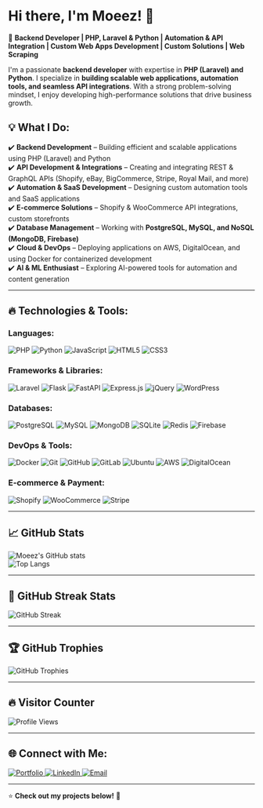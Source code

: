 # Hi there, I'm Moeez! 👋  

🚀 **Backend Developer | PHP, Laravel & Python | Automation & API Integration | Custom Web Apps Development | Custom Solutions | Web Scraping**  

I'm a passionate **backend developer** with expertise in **PHP (Laravel) and Python**. I specialize in **building scalable web applications, automation tools, and seamless API integrations**. With a strong problem-solving mindset, I enjoy developing high-performance solutions that drive business growth.  

## 💡 What I Do:  

✔️ **Backend Development** – Building efficient and scalable applications using PHP (Laravel) and Python  
✔️ **API Development & Integrations** – Creating and integrating REST & GraphQL APIs (Shopify, eBay, BigCommerce, Stripe, Royal Mail, and more)  
✔️ **Automation & SaaS Development** – Designing custom automation tools and SaaS applications  
✔️ **E-commerce Solutions** – Shopify & WooCommerce API integrations, custom storefronts  
✔️ **Database Management** – Working with **PostgreSQL, MySQL, and NoSQL (MongoDB, Firebase)**  
✔️ **Cloud & DevOps** – Deploying applications on AWS, DigitalOcean, and using Docker for containerized development  
✔️ **AI & ML Enthusiast** – Exploring AI-powered tools for automation and content generation  

---

## 🔥 Technologies & Tools:  

### Languages:
<p>
  <img src="https://img.shields.io/badge/PHP-777BB4?style=for-the-badge&logo=php&logoColor=white" alt="PHP"/>
  <img src="https://img.shields.io/badge/Python-3776AB?style=for-the-badge&logo=python&logoColor=white" alt="Python"/>
  <img src="https://img.shields.io/badge/JavaScript-F7DF1E?style=for-the-badge&logo=javascript&logoColor=black" alt="JavaScript"/>
  <img src="https://img.shields.io/badge/HTML5-E34F26?style=for-the-badge&logo=html5&logoColor=white" alt="HTML5"/>
  <img src="https://img.shields.io/badge/CSS3-1572B6?style=for-the-badge&logo=css3&logoColor=white" alt="CSS3"/>
</p>

### Frameworks & Libraries:
<p>
  <img src="https://img.shields.io/badge/Laravel-FF2D20?style=for-the-badge&logo=laravel&logoColor=white" alt="Laravel"/>
  <img src="https://img.shields.io/badge/Flask-000000?style=for-the-badge&logo=flask&logoColor=white" alt="Flask"/>
  <img src="https://img.shields.io/badge/FastAPI-009688?style=for-the-badge&logo=fastapi&logoColor=white" alt="FastAPI"/>
  <img src="https://img.shields.io/badge/Express.js-000000?style=for-the-badge&logo=express&logoColor=white" alt="Express.js"/>
  <img src="https://img.shields.io/badge/jQuery-0769AD?style=for-the-badge&logo=jquery&logoColor=white" alt="jQuery"/>
  <img src="https://img.shields.io/badge/WordPress-21759B?style=for-the-badge&logo=wordpress&logoColor=white" alt="WordPress"/>
</p>

### Databases:
<p>
  <img src="https://img.shields.io/badge/PostgreSQL-316192?style=for-the-badge&logo=postgresql&logoColor=white" alt="PostgreSQL"/>
  <img src="https://img.shields.io/badge/MySQL-4479A1?style=for-the-badge&logo=mysql&logoColor=white" alt="MySQL"/>
  <img src="https://img.shields.io/badge/MongoDB-47A248?style=for-the-badge&logo=mongodb&logoColor=white" alt="MongoDB"/>
  <img src="https://img.shields.io/badge/SQLite-07405E?style=for-the-badge&logo=sqlite&logoColor=white" alt="SQLite"/>
  <img src="https://img.shields.io/badge/Redis-DC382D?style=for-the-badge&logo=redis&logoColor=white" alt="Redis"/>
  <img src="https://img.shields.io/badge/Firebase-FFCA28?style=for-the-badge&logo=firebase&logoColor=black" alt="Firebase"/>
</p>

### DevOps & Tools:
<p>
  <img src="https://img.shields.io/badge/Docker-2496ED?style=for-the-badge&logo=docker&logoColor=white" alt="Docker"/>
  <img src="https://img.shields.io/badge/Git-F05032?style=for-the-badge&logo=git&logoColor=white" alt="Git"/>
  <img src="https://img.shields.io/badge/GitHub-181717?style=for-the-badge&logo=github&logoColor=white" alt="GitHub"/>
  <img src="https://img.shields.io/badge/GitLab-FCA121?style=for-the-badge&logo=gitlab&logoColor=white" alt="GitLab"/>
  <img src="https://img.shields.io/badge/Ubuntu-E95420?style=for-the-badge&logo=ubuntu&logoColor=white" alt="Ubuntu"/>
  <img src="https://img.shields.io/badge/AWS-232F3E?style=for-the-badge&logo=amazon-aws&logoColor=white" alt="AWS"/>
  <img src="https://img.shields.io/badge/DigitalOcean-0080FF?style=for-the-badge&logo=digitalocean&logoColor=white" alt="DigitalOcean"/>
</p>

### E-commerce & Payment:
<p>
  <img src="https://img.shields.io/badge/Shopify-7AB55C?style=for-the-badge&logo=shopify&logoColor=white" alt="Shopify"/>
  <img src="https://img.shields.io/badge/WooCommerce-96588A?style=for-the-badge&logo=woocommerce&logoColor=white" alt="WooCommerce"/>
  <img src="https://img.shields.io/badge/Stripe-008CDD?style=for-the-badge&logo=stripe&logoColor=white" alt="Stripe"/>
</p>

---

## 📈 GitHub Stats  

![Moeez's GitHub stats](https://github-readme-stats.vercel.app/api?username=moeezrhmn&show_icons=true&theme=radical)  
![Top Langs](https://github-readme-stats.vercel.app/api/top-langs/?username=moeezrhmn&layout=compact&theme=radical&show_icons=true)

---

## 🎯 GitHub Streak Stats

![GitHub Streak](https://streak-stats.demolab.com/?user=moeezrhmn&theme=radical)

---

## 🏆 GitHub Trophies

![GitHub Trophies](https://github-profile-trophy.vercel.app/?username=moeezrhmn&theme=radical)

---

## 🔥 Visitor Counter

![Profile Views](https://komarev.com/ghpvc/?username=moeezrhmn&color=blue)

---

## 🌐 Connect with Me:  

<p>
  <a href="https://moeezrehman.dev/" target="_blank">
    <img src="https://img.shields.io/badge/Portfolio-moeezrehman.dev-blue?style=for-the-badge" alt="Portfolio"/>
  </a>
  <a href="https://www.linkedin.com/in/moeezrhmn/" target="_blank">
    <img src="https://img.shields.io/badge/LinkedIn-moeezrhmn-0077B5?style=for-the-badge&logo=linkedin" alt="LinkedIn"/>
  </a>
  <a href="mailto:moeezrhmn853@gmail.com">
    <img src="https://img.shields.io/badge/Email-moeezrhmn853@gmail.com-D14836?style=for-the-badge&logo=gmail" alt="Email"/>
  </a>
</p>

---

⭐ **Check out my projects below!** 🚀
